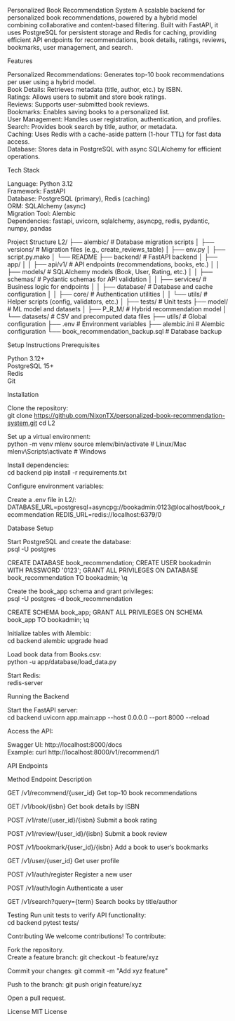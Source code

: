 Personalized Book Recommendation System
A scalable backend for personalized book recommendations, powered by a hybrid model combining collaborative and content-based filtering. Built with FastAPI, it uses PostgreSQL for persistent storage and Redis for caching, providing efficient API endpoints for recommendations, book details, ratings, reviews, bookmarks, user management, and search.

Features

Personalized Recommendations: Generates top-10 book recommendations per user using a hybrid model.  
Book Details: Retrieves metadata (title, author, etc.) by ISBN.  
Ratings: Allows users to submit and store book ratings.  
Reviews: Supports user-submitted book reviews.  
Bookmarks: Enables saving books to a personalized list.  
User Management: Handles user registration, authentication, and profiles.  
Search: Provides book search by title, author, or metadata.  
Caching: Uses Redis with a cache-aside pattern (1-hour TTL) for fast data access.  
Database: Stores data in PostgreSQL with async SQLAlchemy for efficient operations.


Tech Stack

Language: Python 3.12  
Framework: FastAPI  
Database: PostgreSQL (primary), Redis (caching)  
ORM: SQLAlchemy (async)  
Migration Tool: Alembic  
Dependencies: fastapi, uvicorn, sqlalchemy, asyncpg, redis, pydantic, numpy, pandas


Project Structure
L2/
├── alembic/                    # Database migration scripts
│   ├── versions/              # Migration files (e.g., create_reviews_table)
│   ├── env.py
│   ├── script.py.mako
│   └── README
├── backend/                    # FastAPI backend
│   ├── app/
│   │   ├── api/v1/            # API endpoints (recommendations, books, etc.)
│   │   ├── models/            # SQLAlchemy models (Book, User, Rating, etc.)
│   │   ├── schemas/           # Pydantic schemas for API validation
│   │   ├── services/          # Business logic for endpoints
│   │   ├── database/          # Database and cache configuration
│   │   ├── core/              # Authentication utilities
│   │   └── utils/             # Helper scripts (config, validators, etc.)
│   ├── tests/                 # Unit tests
├── model/                     # ML model and datasets
│   ├── P_R_M/                # Hybrid recommendation model
│   └── datasets/             # CSV and precomputed data files
├── utils/                     # Global configuration
├── .env                      # Environment variables
├── alembic.ini               # Alembic configuration
└── book_recommendation_backup.sql  # Database backup


Setup Instructions
Prerequisites

Python 3.12+  
PostgreSQL 15+  
Redis  
Git

Installation

Clone the repository:  
git clone https://github.com/NixonTX/personalized-book-recommendation-system.git
cd L2


Set up a virtual environment:  
python -m venv mlenv
source mlenv/bin/activate  # Linux/Mac
mlenv\Scripts\activate     # Windows


Install dependencies:  
cd backend
pip install -r requirements.txt


Configure environment variables:  

Create a .env file in L2/:  DATABASE_URL=postgresql+asyncpg://bookadmin:0123@localhost/book_recommendation
REDIS_URL=redis://localhost:6379/0






Database Setup

Start PostgreSQL and create the database:  
psql -U postgres

CREATE DATABASE book_recommendation;
CREATE USER bookadmin WITH PASSWORD '0123';
GRANT ALL PRIVILEGES ON DATABASE book_recommendation TO bookadmin;
\q


Create the book_app schema and grant privileges:  
psql -U postgres -d book_recommendation

CREATE SCHEMA book_app;
GRANT ALL PRIVILEGES ON SCHEMA book_app TO bookadmin;
\q


Initialize tables with Alembic:  
cd backend
alembic upgrade head


Load book data from Books.csv:  
python -u app/database/load_data.py


Start Redis:  
redis-server




Running the Backend

Start the FastAPI server:  
cd backend
uvicorn app.main:app --host 0.0.0.0 --port 8000 --reload


Access the API:  

Swagger UI: http://localhost:8000/docs  
Example:  curl http://localhost:8000/v1/recommend/1






API Endpoints



Method
Endpoint
Description



GET
/v1/recommend/{user_id}
Get top-10 book recommendations


GET
/v1/book/{isbn}
Get book details by ISBN


POST
/v1/rate/{user_id}/{isbn}
Submit a book rating


POST
/v1/review/{user_id}/{isbn}
Submit a book review


POST
/v1/bookmark/{user_id}/{isbn}
Add a book to user’s bookmarks


GET
/v1/user/{user_id}
Get user profile


POST
/v1/auth/register
Register a new user


POST
/v1/auth/login
Authenticate a user


GET
/v1/search?query={term}
Search books by title/author



Testing
Run unit tests to verify API functionality:  
cd backend
pytest tests/


Contributing
We welcome contributions! To contribute:  

Fork the repository.  
Create a feature branch:  git checkout -b feature/xyz


Commit your changes:  git commit -m "Add xyz feature"


Push to the branch:  git push origin feature/xyz


Open a pull request.


License
MIT License